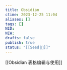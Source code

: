 ```yaml
---
title: Obsidian
ctime: 2023-12-25 11:04
aliases: []
tags: []
NID: 
NIW: 
drafts: false
publish: true
status: "[[Seed|🍒]]"
---
```



[[Obsidian 表格编辑与使用]]